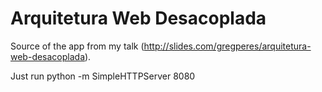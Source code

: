 # Arquitetura Web Desacoplada

Source of the app from my talk (http://slides.com/gregperes/arquitetura-web-desacoplada).

Just run
python -m SimpleHTTPServer 8080